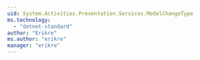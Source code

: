 ```yaml
---
uid: System.Activities.Presentation.Services.ModelChangeType
ms.technology: 
  - "dotnet-standard"
author: "Erikre"
ms.author: "erikre"
manager: "erikre"
---
```

